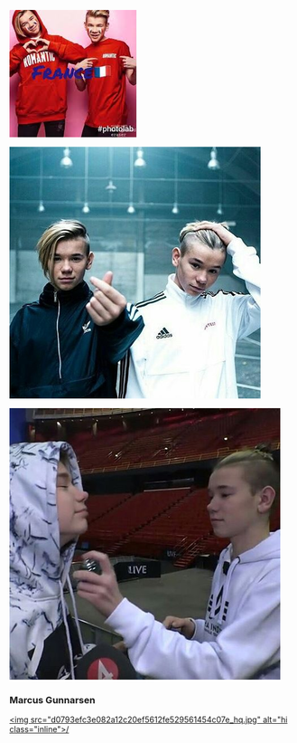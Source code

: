  
[<img src="images.jpeg" alt="hi" class="inline"/>](MarcusAndMartinus.md)


[<img src="23507611_302578473559270_7935050090513694720_n.jpg" alt="hi" class="inline"/>](MarcusAndMartinus.md)

[<img src="27878688_1814554471923012_2988534808306515968_n.jpg" alt="hi" class="inline"/>](MarcusAndMartinus.md)

### Marcus Gunnarsen
[<img src="d0793efc3e082a12c20ef5612fe529561454c07e_hq.jpg" alt="hi class="inline">/](MarcusAndMartinus.md)

